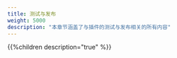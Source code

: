 ```yaml
---
title: 测试与发布
weight: 5000
description: "本章节涵盖了与插件的测试与发布相关的所有内容"
---
```


{{%children description="true" %}}